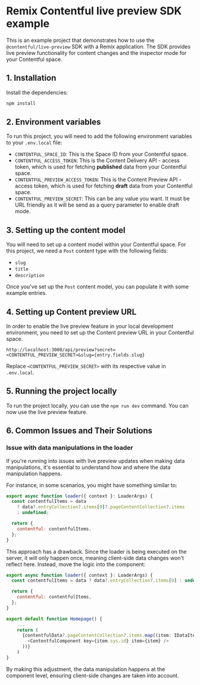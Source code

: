 # Remix Contentful live preview SDK example

This is an example project that demonstrates how to use the `@contentful/live-preview` SDK with a Remix application. The SDK provides live preview functionality for content changes and the inspector mode for your Contentful space.

## 1. Installation

Install the dependencies:

```bash
npm install
```

## 2. Environment variables

To run this project, you will need to add the following environment variables to your `.env.local` file:

- `CONTENTFUL_SPACE_ID`: This is the Space ID from your Contentful space.
- `CONTENTFUL_ACCESS_TOKEN`: This is the Content Delivery API - access token, which is used for fetching **published** data from your Contentful space.
- `CONTENTFUL_PREVIEW_ACCESS_TOKEN`: This is the Content Preview API - access token, which is used for fetching **draft** data from your Contentful space.
- `CONTENTFUL_PREVIEW_SECRET`: This can be any value you want. It must be URL friendly as it will be send as a query parameter to enable draft mode.

## 3. Setting up the content model

You will need to set up a content model within your Contentful space. For this project, we need a `Post` content type with the following fields:

- `slug`
- `title`
- `description`

Once you've set up the `Post` content model, you can populate it with some example entries.

## 4. Setting up Content preview URL

In order to enable the live preview feature in your local development environment, you need to set up the Content preview URL in your Contentful space.

`http://localhost:3000/api/preview?secret=<CONTENTFUL_PREVIEW_SECRET>&slug={entry.fields.slug}`

Replace `<CONTENTFUL_PREVIEW_SECRET>` with its respective value in `.env.local`.

## 5. Running the project locally

To run the project locally, you can use the `npm run dev` command. You can now use the live preview feature.

## 6. Common Issues and Their Solutions

### Issue with data manipulations in the loader

If you're running into issues with live preview updates when making data manipulations, it's essential to understand how and where the data manipulation happens.

For instance, in some scenarios, you might have something similar to:

```javascript
export async function loader({ context }: LoaderArgs) {
  const contentfulItems = data
    ? data?.entryCollection?.items[0]?.pageContentCollection?.items
    : undefined;

  return {
    contentful: contentfulItems,
  };
}
```

This approach has a drawback. Since the loader is being executed on the server, it will only happen once, meaning client-side data changes won't reflect here. Instead, move the logic into the component:

```javascript
export async function loader({ context }: LoaderArgs) {
  const contentfulItems = data ? data?.entryCollection?.items[0] : undefined;

  return {
    contentful: contentfulItems,
  };
}

export default function Homepage() {
    ...
    return (
      {contentfulData?.pageContentCollection?.items.map((item: IDataItem) => (
        <ContentfulComponent key={item.sys.id} item={item} />
      ))}
    )
}
```

By making this adjustment, the data manipulation happens at the component level, ensuring client-side changes are taken into account.
